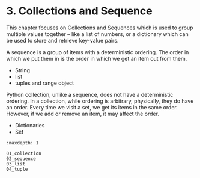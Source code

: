 # 3. Collections and Sequence

This chapter focuses on Collections and Sequences which is used to group multiple values together – like a list of numbers, or a dictionary which can be used to store and retrieve key-value pairs.

A sequence is a group of items with a deterministic ordering. The order in which we put them in is the order in which we get an item out from them.

- String
- list
- tuples and range object

Python collection, unlike a sequence, does not have a deterministic ordering. In a collection, while ordering is arbitrary, physically, they do have an order. Every time we visit a set, we get its items in the same order. However, if we add or remove an item, it may affect the order.

- Dictionaries
- Set

```{toctree}
:maxdepth: 1

01_collection
02_sequence
03_list
04_tuple
```
